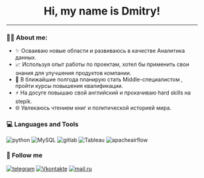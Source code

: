 
<div id="header" align="center">
    <h1>Hi, my name is Dmitry!</h1>
</div>

---

### 🧑‍💻 About me:

- :sparkles: Осваиваю новые области и развиваюсь в качестве Аналитика данных.
- :chart_with_upwards_trend: Используя опыт работы по проектам, хотел бы применить свои знания для улучшения продуктов компании.
- :rocket: В ближайшие полгода планирую стать Middle-специалистом , пройти курсы повышения квалификации.
- :zap: На досуге повышаю свой английский и прокачиваю hard skills на stepik.
- :globe_with_meridians: Увлекаюсь чтением книг и политической историей мира.


### 💻 Languages and Tools

![python](https://img.shields.io/badge/-python-090909?style=for-the-badge&logo=python&)
![MySQL](https://img.shields.io/badge/-SQL-090909?style=for-the-badge&logo=MySQL&)
![gitlab](https://img.shields.io/badge/-gitlab-090909?style=for-the-badge&logo=gitlab&)
![Tableau](https://img.shields.io/badge/-Tableau-090909?style=for-the-badge&logo=Tableau&)
![apacheairflow](https://img.shields.io/badge/-airflow-090909?style=for-the-badge&logo=apacheairflow&)

### 🤝 Follow me 

[![telegram](https://img.shields.io/badge/-telegram-090909?style=for-the-badge&logo=telegram&logoColor=)](https://t.me/Dimchikask)
[![Vkontakte](https://img.shields.io/badge/-Vkontakte-090909?style=for-the-badge&logo=Vk&logoColor=4F7DB3)](https://vk.com/dimchikask)
[![mail.ru](https://img.shields.io/badge/-mail.ru-090909?style=for-the-badge&logo=mail.ru&logoColor=00468C)](https://e.mail.ru/compose/?to=kalinindim@inbox.ru)